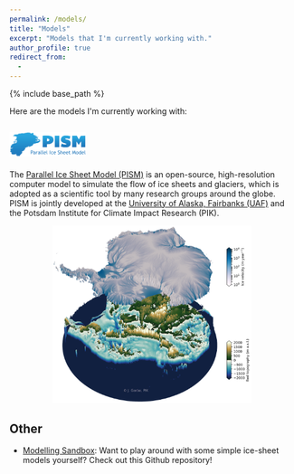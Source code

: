 ```yaml
---
permalink: /models/
title: "Models"
excerpt: "Models that I'm currently working with."
author_profile: true
redirect_from:
  - 
---
```


{% include base_path %}

Here are the models I'm currently working with:

## <img src="/images/logo_pism.png" width="135">
The [Parallel Ice Sheet Model (PISM)](http://pism-docs.org/ "http://pism-docs.org/") is an open-source, high-resolution computer model to simulate the flow of ice sheets and glaciers, which is adopted as a scientific tool by many research groups around the globe.
PISM is jointly developed at the [University of Alaska, Fairbanks (UAF)](http://www.uaf.edu/ "http://www.uaf.edu/") and the Potsdam Institute for Climate Impact Research (PIK).

<p align="center"><img src="/images/pism_3d_4km_2020.png" alt="Antarctic Ice Sheet as simulated with PISM" title="Antarctic Ice Sheet as simulated with PISM" width="70%"></p>


## Other
- [Modelling Sandbox](https://github.com/juliusgarbe/modelling_sandbox "https://github.com/juliusgarbe/modelling_sandbox"): Want to play around with some simple ice-sheet models yourself? Check out this Github repository!
